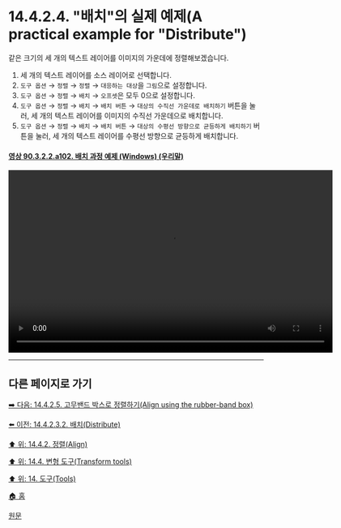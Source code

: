 # 14.4.2.4. "배치"의 실제 예제(A practical example for "Distribute")
같은 크기의 세 개의 텍스트 레이어를 이미지의 가운데에 정렬해보겠습니다.

1. 세 개의 텍스트 레이어를 소스 레이어로 선택합니다.
2. `도구 옵션` → `정렬` → `정렬` → `대응하는 대상`을 `그림`으로 설정합니다.
3. `도구 옵션` → `정렬` → `배치` → `오프셋`은 모두 0으로 설정합니다.
4. `도구 옵션` → `정렬` → `배치` → `배치 버튼` → `대상의 수직선 가운데로 배치하기` 버튼을 눌러, 세 개의 텍스트 레이어를 이미지의 수직선 가운데으로 배치합니다.
5. `도구 옵션` → `정렬` → `배치` → `배치 버튼` → `대상의 수평선 방향으로 균등하게 배치하기` 버튼을 눌러, 세 개의 텍스트 레이어를 수평선 방향으로 균등하게 배치합니다.

<a id="90-03-02-02-a102"></a>

#### [영상 90.3.2.2.a102. 배치 과정 예제 (Windows) (우리말)](./90-03-02-02-alignment.md#90-03-02-02-a102)
<video controls="controls" width="640" height="360" src="https://github.com/wonder13662/gimp/assets/15767104/20c4784d-d68f-4d4a-bed1-71d86c40b39a"></video>

***

## 다른 페이지로 가기

[➡️ 다음: 14.4.2.5. 고무밴드 박스로 정렬하기(Align using the rubber-band box)](./14-04-02-05-align_using_the_rubber_band_box.md)

[⬅️ 이전: 14.4.2.3.2. 배치(Distribute)](./14-04-02-03-02-distribute.md)

[⬆️ 위: 14.4.2. 정렬(Align)](./14-04-02-00-align.md)

[⬆️ 위: 14.4. 변형 도구(Transform tools)](./14-04-00-transform-tools.md)

[⬆️ 위: 14. 도구(Tools)](./14-00-tools.md)

[🏠 홈](./00-home.md)

[원문](https://docs.gimp.org/2.10/ko/gimp-tool-align.html#idm14916)